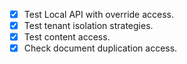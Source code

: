 - [x] Test Local API with override access.
- [x] Test tenant isolation strategies.
- [x] Test content access.
- [x] Check document duplication access.
